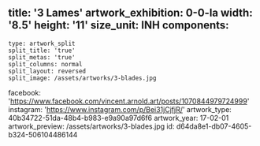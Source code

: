 title: '3 Lames'
artwork_exhibition: 0-0-la
width: '8.5'
height: '11'
size_unit: INH
components:
  -
    type: artwork_split
    split_title: 'true'
    split_metas: 'true'
    split_columns: normal
    split_layout: reversed
    split_image: /assets/artworks/3-blades.jpg
facebook: 'https://www.facebook.com/vincent.arnold.art/posts/1070844979724999'
instagram: 'https://www.instagram.com/p/Bei31jCjfjR/'
artwork_type: 40b34722-51da-48b4-b983-e9a90a97d6f6
artwork_year: 17-02-01
artwork_preview: /assets/artworks/3-blades.jpg
id: d64da8e1-db07-4605-b324-506104486144
